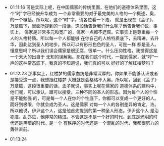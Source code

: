 * 01:11:16 可是实际上呢，在中国儒家的传统里面，在他们的道德体系里面，这个“时”字已经被升华成为
  一个非常重要的对于最完美的人格的一个概述，奥，的一个概括。所以呢，这个“时”字，请各位看一下浩，
  就是出现在《孟子》，万章篇下，里面所提到的一段话。这段话告诉我们什么呢？他告诉我们说，事实上，
  儒家是非常多元和宽广的，儒家一点都不迂腐。它事实上是尊重每一个人的人格特质。所以每一个人都能够
  在你自己的人格特质底下，去精进，去升华，因此达到圣人的地步。所以可以有形形色色的圣人，可是一样
  都是圣人。懂意思吗？所以我们误会儒家是很迂腐，很单一。什么压抑性格，我觉得这是一个天大的出自于
  无知的误解奥。那在我们这个时代，一提到儒家，就“哼”一声的这种常态底下，我真的不知道说，我们真的可以
  好好的了解红楼梦吗？

* 01:12:23 那事实上，红楼梦的儒家血统是非常深厚的。你如果不能够认识或者是接受这一点，我想跟红楼梦
  大概就是会格格不入奥。所以呢，回到《孟子》万章篇，这段很重要的话，孟子就说，事实上呢在儒家的
  道德体系的建构中，他们呢，可以承认，跟可以接受，三种不同的圣人的形态。因为每个人的个性是不能勉强
  的，可是每一个人在你的个性底下，你都可以变成一个更好的人。而好到极限，你就会成为圣人。这是儒家
  对每一个人的各别差异的肯定，浩。所以他说，伊尹这个人，这是他首先提到的第一种圣人形态。伊尹这个人
  是治亦进，乱亦进，他非常的精进。不管这是不是一个好的时代，到底是光明的时代还是黑暗的时代。是一个
  有秩序的时代还是一个混乱的时代，我都很努力的勇往直前。

* 01:13:24 
